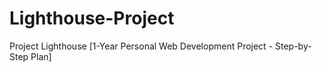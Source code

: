 # Lighthouse-Project
Project Lighthouse [1-Year Personal Web Development Project - Step-by-Step Plan]
